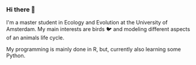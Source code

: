 ### Hi there 👋

I'm a master student in Ecology and Evolution at the University of Amsterdam.
My main interests are birds 🐦 and modeling different aspects of an animals life cycle.

My programming is mainly done in R, but, currently also learning some Python.

<!--
**r-vd-woude/r-vd-woude** is a ✨ _special_ ✨ repository because its `README.md` (this file) appears on your GitHub profile.

Here are some ideas to get you started:

- 🔭 I’m currently working on ...
- 🌱 I’m currently learning ...
- 👯 I’m looking to collaborate on ...
- 🤔 I’m looking for help with ...
- 💬 Ask me about ...
- 📫 How to reach me: ...
- 😄 Pronouns: ...
- ⚡ Fun fact: ...
-->
